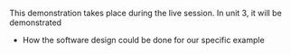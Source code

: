 This demonstration takes place during the live session. In unit 3, it will be demonstrated
- How the software design could be done for our specific example 